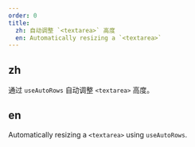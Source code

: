 ```yaml
---
order: 0
title:
  zh: 自动调整 `<textarea>` 高度
  en: Automatically resizing a `<textarea>`
---
```


## zh

通过 `useAutoRows` 自动调整 `<textarea>` 高度。

## en

Automatically resizing a `<textarea>` using `useAutoRows`.
